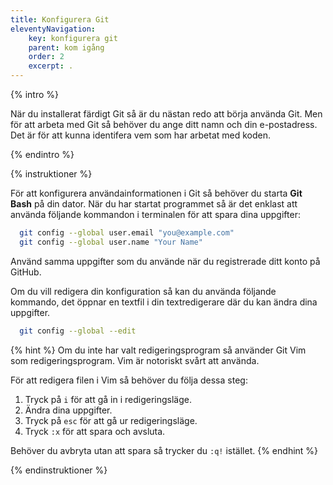 ```yaml
---
title: Konfigurera Git
eleventyNavigation:
    key: konfigurera git
    parent: kom igång
    order: 2
    excerpt: .
---
```


{% intro %}

När du installerat färdigt Git så är du nästan redo att börja använda Git. Men för att arbeta med Git så behöver du ange ditt namn och din e-postadress. Det är för att kunna identifera vem som har arbetat med koden.

{% endintro %}

{% instruktioner %}

För att konfigurera användainformationen i Git så behöver du starta **Git Bash** på din dator. När du har startat programmet så är det enklast att använda följande kommandon i terminalen för att spara dina uppgifter:

```bash
  git config --global user.email "you@example.com"
  git config --global user.name "Your Name"
```

Använd samma uppgifter som du använde när du registrerade ditt konto på GitHub.

Om du vill redigera din konfiguration så kan du använda följande kommando, det öppnar en textfil i din textredigerare där du kan ändra dina uppgifter.

```bash
  git config --global --edit
```

{% hint %}
Om du inte har valt redigeringsprogram så använder Git Vim som redigeringsprogram. Vim är notoriskt svårt att använda.

För att redigera filen i Vim så behöver du följa dessa steg:

1. Tryck på `i` för att gå in i redigeringsläge.
2. Ändra dina uppgifter.
3. Tryck på `esc` för att gå ur redigeringsläge.
4. Tryck `:x` för att spara och avsluta.

Behöver du avbryta utan att spara så trycker du `:q!` istället.
{% endhint %}

{% endinstruktioner %}
